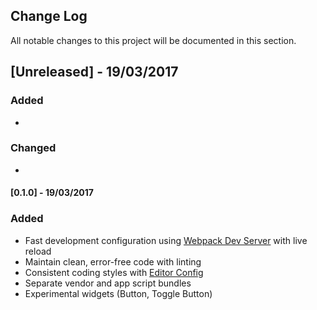 ## Change Log
All notable changes to this project will be documented in this section.

## [Unreleased] - 19/03/2017
### Added
- 

### Changed
- 

#### [0.1.0] - 19/03/2017
### Added
- Fast development configuration using [Webpack Dev Server](https://github.com/webpack/webpack-dev-server) with live reload
- Maintain clean, error-free code with linting
- Consistent coding styles with [Editor Config](http://editorconfig.org)
- Separate vendor and app script bundles
- Experimental widgets (Button, Toggle Button)